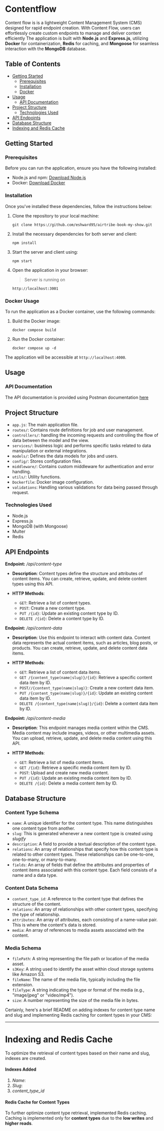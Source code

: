 # Contentflow
Content flow is is a lightweight Content Management System (CMS) designed for rapid endpoint creation.
With Content Flow, users can effortlessly create custom endpoints to manage and deliver content efficiently
The application is built with **Node.js** and **Express.js**, utilizing **Docker** for containerization, **Redis** for caching, and **Mongoose** for seamless interaction with the **MongoDB** database.

## Table of Contents
- [Getting Started](#getting-started)
  - [Prerequisites](#prerequisites)
  - [Installation](#installation)
  - [Docker](#docker-usage)
- [Usage](#usage)
  - [API Documentation](#api-documentation)
- [Project Structure](#project-structure)
   - [Technologies Used](#technologies-used)
- [API Endpoints](#api-endpoints)
- [Database Structure](#database-structure)
- [Indexing and Redis Cache](#indexing-and-redis-cache)


## Getting Started

### Prerequisites

Before you can run the application, ensure you have the following installed:

- Node.js and npm: [Download Node.js](https://nodejs.org/)
- Docker: [Download Docker](https://docs.docker.com/get-docker/)

### Installation
 Once you've installed these dependencies, follow the instructions below:

1. Clone the repository to your local machine:

   ```
   git clone https://github.com/eshward95/airtribe-book-my-show.git
   ```

2. Install the necessary dependencies for both server and client:

   ```
   npm install
   ```

3. Start the server and client using:

   ```
   npm start
   ```

4. Open the application in your browser:
    >Server is running on   
     ```
   http://localhost:3001
   ```

### Docker Usage
To run the application as a Docker container, use the following commands:

1. Build the Docker image:

   ```
   docker compose build
   ```

2. Run the Docker container:

   ```
   docker compose up -d
   ```

The application will be accessible at `http://localhost:4000`.

## Usage

### API Documentation

The API documentation is provided using Postman documentation
[here](https://documenter.getpostman.com/view/6256239/2s9YRGy9f9#intro)

## Project Structure

- `app.js`: The main application file.
- `routes/`: Contains route definitions for job and user management.
- `controllers/`:  handling the incoming requests and controlling the flow of data between the model and the view.
- `services/`: business logic and performs specific tasks related to data manipulation or external integrations.
- `models/`: Defines the data models for jobs and users.
- `config/`: Stores configuration files.
- `middleware/`: Contains custom middleware for authentication and error handling.
- `utils/`: Utility functions.
- `Dockerfile`: Docker image configuration.
- `validations`: Handling various validations for data being passed through request.

### Technologies Used
- Node.js
- Express.js
- MongoDB (with Mongoose)
- Multer
- Redis

## API Endpoints

**Endpoint:** */api/content-type*

- **Description**: Content types define the structure and attributes of content items. You can create, retrieve, update, and delete content types using this API.

- **HTTP Methods**:
  - `GET`: Retrieve a list of content types.
  - `POST`: Create a new content type.
  - `PUT /{id}`: Update an existing content type by ID.
  - `DELETE /{id}`: Delete a content type by ID.

**Endpoint:** */api/content-data*

- **Description**: Use this endpoint to interact with content data. Content data represents the actual content items, such as articles, blog posts, or products. You can create, retrieve, update, and delete content data items.

- **HTTP Methods**:
  - `GET`: Retrieve a list of content data items.
  - `GET /{content_type(name|slug)}/{id}`: Retrieve a specific content data item by ID.
  - `POST//{content_type(name|slug)}`: Create a new content data item.
  - `PUT /{content_type(name|slug)}/{id}`: Update an existing content data item by ID.
  - `DELETE /{content_type(name|slug)}/{id}`: Delete a content data item by ID.

**Endpoint:** */api/content-media*

- **Description**: This endpoint manages media content within the CMS. Media content may include images, videos, or other multimedia assets. You can upload, retrieve, update, and delete media content using this API.

- **HTTP Methods**:
  - `GET`: Retrieve a list of media content items.
  - `GET /{id}`: Retrieve a specific media content item by ID.
  - `POST`: Upload and create new media content.
  - `PUT /{id}`: Update an existing media content item by ID.
  - `DELETE /{id}`: Delete a media content item by ID.

## Database Structure
### Content Type Schema

- `name`: A unique identifier for the content type. This name distinguishes one content type from another.
- `slug`: This is generated whenever a new content type is created using *slugify*
- `description`: A field to provide a textual description of the content type.
- `relations`: An array of relationships that specify how this content type is related to other content types. These relationships can be one-to-one, one-to-many, or many-to-many.
- `fields`: An array of fields that define the attributes and properties of content items associated with this content type. Each field consists of a name and a data type.



### Content Data Schema

- `content_type_id`: A reference to the content type that defines the structure of the content.
- `relations`: An array of relationships with other content types, specifying the type of relationship.
- `attributes`: An array of attributes, each consisting of a name-value pair. This is where the content's data is stored.
- `media`: An array of references to media assets associated with the content.


### Media Schema

- `filePath`: A string representing the file path or location of the media asset.
- `s3Key`: A string used to identify the asset within cloud storage systems like Amazon S3.
- `fileName`: The name of the media file, typically including the file extension.
- `fileType`: A string indicating the type or format of the media (e.g., "image/jpeg" or "video/mp4").
- `size`: A number representing the size of the media file in bytes.

Certainly, here's a brief README on adding indexes for content type name and slug and implementing Redis caching for content types in your CMS:

---

# Indexing and Redis Cache

 To optimize the retrieval of content types based on their name and slug, indexes are created.

#### Indexes Added
1. *Name*: 
2. *Slug*: 
3. *content_type_id*


#### Redis Cache for Content Types

To further optimize content type retrieval, implemented Redis caching.
Caching is implemented only for **content types** due to the **low writes** and **higher reads**.




